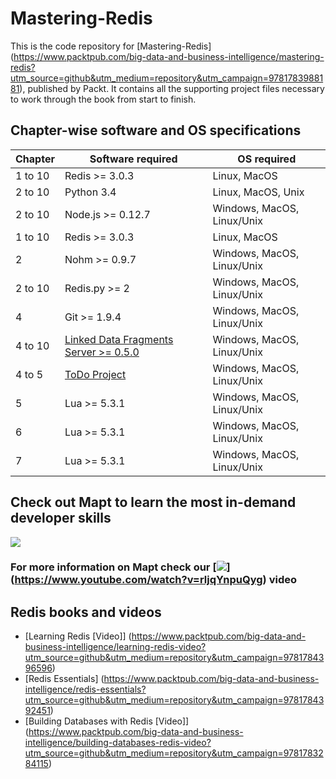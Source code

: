 # Mastering-Redis 

This is the code repository for [Mastering-Redis] (https://www.packtpub.com/big-data-and-business-intelligence/mastering-redis?utm_source=github&utm_medium=repository&utm_campaign=9781783988181), published by Packt. It contains all the supporting project files necessary to work through the book from start to finish.

## Chapter-wise software and OS specifications

| Chapter  | Software required | OS required |
| ------------- | ------------- | -----------|
| 1 to 10  | Redis >= 3.0.3  | Linux, MacOS |
| 2 to 10  | Python 3.4  | Linux, MacOS, Unix|
| 2 to 10  | Node.js >= 0.12.7  | Windows, MacOS, Linux/Unix |
| 1 to 10  | Redis >= 3.0.3  | Linux, MacOS |
| 2  | Nohm >= 0.9.7  | Windows, MacOS, Linux/Unix |
| 2 to 10  | Redis.py >= 2  | Windows, MacOS, Linux/Unix |
| 4  | Git >= 1.9.4  | Windows, MacOS, Linux/Unix |
| 4 to 10  | [Linked Data Fragments Server >= 0.5.0](https://github.com/jermnelson/linked-data-fragments/tree/development)  | Windows, MacOS, Linux/Unix |
| 4 to 5  | [ToDo Project](https://github.com/amirrajan/nodejs-todo)  | Windows, MacOS, Linux/Unix |
| 5  | Lua >= 5.3.1  | Windows, MacOS, Linux/Unix |
| 6  | Lua >= 5.3.1  | Windows, MacOS, Linux/Unix |
| 7  | Lua >= 5.3.1  | Windows, MacOS, Linux/Unix |


## Check out Mapt to learn the most in-demand developer skills

[![](https://github.com/PacktPublishing/Mastering-Redis/blob/master/Images/mapt-pplogo.png)](https://www.packtpub.com/books/subscription/mapt)

### For more information on Mapt check our [![](https://github.com/PacktPublishing/Mastering-Redis/blob/master/Images/Youtube.PNG)] (https://www.youtube.com/watch?v=rljqYnpuQyg) video


## Redis books and videos

* [Learning Redis [Video]] (https://www.packtpub.com/big-data-and-business-intelligence/learning-redis-video?utm_source=github&utm_medium=repository&utm_campaign=9781784396596)
* [Redis Essentials] (https://www.packtpub.com/big-data-and-business-intelligence/redis-essentials?utm_source=github&utm_medium=repository&utm_campaign=9781784392451)
* [Building Databases with Redis [Video]] (https://www.packtpub.com/big-data-and-business-intelligence/building-databases-redis-video?utm_source=github&utm_medium=repository&utm_campaign=9781783284115)
